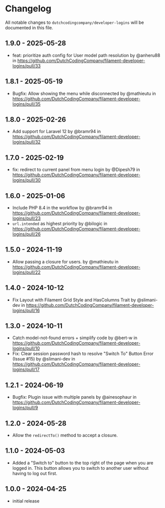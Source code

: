 # Changelog

All notable changes to `dutchcodingcompany/developer-logins` will be documented in this file.

## 1.9.0 - 2025-05-28

- feat: prioritize auth config for User model path resolution by @anheru88 in https://github.com/DutchCodingCompany/filament-developer-logins/pull/33

## 1.8.1 - 2025-05-19

- Bugfix: Allow showing the menu while disconnected by @mathieutu in https://github.com/DutchCodingCompany/filament-developer-logins/pull/35

## 1.8.0 - 2025-02-26

- Add support for Laravel 12 by @bramr94 in https://github.com/DutchCodingCompany/filament-developer-logins/pull/32

## 1.7.0 - 2025-02-19

- fix: redirect to current panel from menu login by @Dipesh79 in https://github.com/DutchCodingCompany/filament-developer-logins/pull/30

## 1.6.0 - 2025-01-06

- Include PHP 8.4 in the workflow by @bramr94 in https://github.com/DutchCodingCompany/filament-developer-logins/pull/23
- `url.intended` as highest priority by @bilogic in https://github.com/DutchCodingCompany/filament-developer-logins/pull/26

## 1.5.0 - 2024-11-19

- Allow passing a closure for users. by @mathieutu in https://github.com/DutchCodingCompany/filament-developer-logins/pull/22

## 1.4.0 - 2024-10-12

- Fix Layout with Filament Grid Style and HasColumns Trait by @slimani-dev in https://github.com/DutchCodingCompany/filament-developer-logins/pull/16

## 1.3.0 - 2024-10-11

- Catch model-not-found errors + simplify code by @bert-w in https://github.com/DutchCodingCompany/filament-developer-logins/pull/10
- Fix: Clear session password hash to resolve "Switch To" Button Error (Issue #15) by @slimani-dev in https://github.com/DutchCodingCompany/filament-developer-logins/pull/17

## 1.2.1 - 2024-06-19

- Bugfix: Plugin issue with multiple panels by @ainesophaur in https://github.com/DutchCodingCompany/filament-developer-logins/pull/9

## 1.2.0 - 2024-05-28

- Allow the `redirectTo()` method to accept a closure.

## 1.1.0 - 2024-05-03

- Added a "Switch to" button to the top right of the page when you are logged in. This button allows you to switch to another user without having to log out first.

## 1.0.0 - 2024-04-25

- initial release
